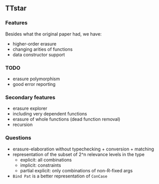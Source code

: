 ## TTstar

### Features

Besides what the original paper had, we have:
* higher-order erasure
* changing arities of functions
* data constructor support

### TODO
* erasure polymorphism
* good error reporting

### Secondary features
* erasure explorer
* including very dependent functions
* erasure of whole functions (dead function removal)
* recursion

### Questions
* erasure-elaboration without typechecking + conversion + matching
* representation of the subset of 2^n relevance levels in the type
    * explicit: all combinations
    * implicit: constraints
    * partial explicit: only combinations of non-R-fixed args
* `Bind Pat` is a better representation of `ConCase`
